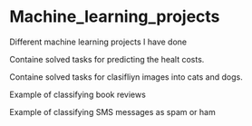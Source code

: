 # Machine_learning_projects
Different machine learning projects I have done

Containe solved tasks for predicting the healt costs.

Containe solved tasks for clasifliyn images into cats and dogs.

Example of classifying book reviews

Example of classifying SMS messages as spam or ham

